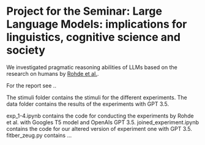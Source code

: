 # Project for the Seminar: Large Language Models: implications for linguistics, cognitive science and society

We investigated pragmatic reasoning abilities of LLMs based on the research on humans by [Rohde et al.](https://direct.mit.edu/opmi/article/doi/10.1162/opmi_a_00058/112494/This-Better-Be-Interesting-A-Speaker-s-Decision-to).

For the report see ..

The stimuli folder contains the stimuli for the different experiments.
The data folder contains the results of the experiments with GPT 3.5.

exp_1-4.ipynb contains the code for conducting the experiments by Rohde et al. with Googles T5 model and OpenAIs GPT 3.5.
joined_experiment.ipynb contains the code for our altered version of experiment one with GPT 3.5.
fitber_zeug.py contains ...
